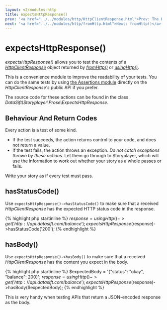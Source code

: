 ```yaml
---
layout: v2/modules-http
title: expectsHttpResponse()
prev: '<a href="../../modules/http/HttpClientResponse.html">Prev: The HttpClientResponse Object</a>'
next: '<a href="../../modules/http/fromHttp.html">Next: fromHttp()</a>'
---
```


# expectsHttpResponse()

_expectsHttpResponse()_ allows you to test the contents of a _[HttpClientResponse](HttpClientResponse.html)_ object returned by _[fromHttp()](fromHttp.html)_ or _[usingHttp()](usingHttp.html)_.

This is a convenience module to improve the readability of your tests. You can do the same tests by using [the Assertions module](../assertions/index.html) directly on the _HttpClientResponse's_ public API if you prefer.

The source code for these actions can be found in the class _DataSift\Storyplayer\Prose\ExpectsHttpResponse_.

## Behaviour And Return Codes

Every action is a test of some kind.

* If the test succeeds, the action returns control to your code, and does not return a value.
* If the test fails, the action throws an exception. _Do not catch exceptions thrown by these actions._ Let them go through to Storyplayer, which will use the information to work out whether your story as a whole passes or fails.

Write your story as if every test must pass.

## hasStatusCode()

Use `expectsHttpResponse()->hasStatusCode()` to make sure that a received _HttpClientResponse_ has the expected HTTP status code in the response.

{% highlight php startinline %}
$response = usingHttp()->get('http://api.datasift.com/balance');
expectsHttpResponse($response)->hasStatusCode('200');
{% endhighlight %}

## hasBody()

Use `expectsHttpResponse()->hasBody()` to make sure that a received _HttpClientResponse_ has the content you expect in the body.

{% highlight php startinline %}
$expectedBody = '{"status": "okay", "balance": 200}';
$response = usingHttp()->get('http://api.datasift.com/balance');
expectsHttpResponse($response)->hasBody($expectedBody);
{% endhighlight %}

This is very handy when testing APIs that return a JSON-encoded response as the body.
